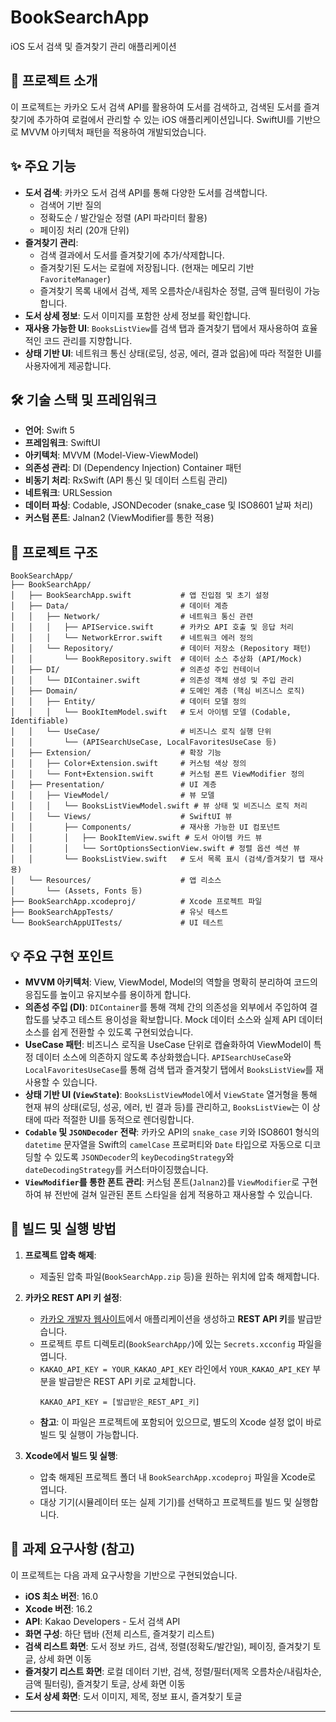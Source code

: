 # BookSearchApp

iOS 도서 검색 및 즐겨찾기 관리 애플리케이션

## 📖 프로젝트 소개

이 프로젝트는 카카오 도서 검색 API를 활용하여 도서를 검색하고, 검색된 도서를 즐겨찾기에 추가하여 로컬에서 관리할 수 있는 iOS 애플리케이션입니다. SwiftUI를 기반으로 MVVM 아키텍처 패턴을 적용하여 개발되었습니다.

## ✨ 주요 기능

*   **도서 검색**: 카카오 도서 검색 API를 통해 다양한 도서를 검색합니다.
    *   검색어 기반 질의
    *   정확도순 / 발간일순 정렬 (API 파라미터 활용)
    *   페이징 처리 (20개 단위)
*   **즐겨찾기 관리**:
    *   검색 결과에서 도서를 즐겨찾기에 추가/삭제합니다.
    *   즐겨찾기된 도서는 로컬에 저장됩니다. (현재는 메모리 기반 `FavoriteManager`)
    *   즐겨찾기 목록 내에서 검색, 제목 오름차순/내림차순 정렬, 금액 필터링이 가능합니다.
*   **도서 상세 정보**: 도서 이미지를 포함한 상세 정보를 확인합니다.
*   **재사용 가능한 UI**: `BooksListView`를 검색 탭과 즐겨찾기 탭에서 재사용하여 효율적인 코드 관리를 지향합니다.
*   **상태 기반 UI**: 네트워크 통신 상태(로딩, 성공, 에러, 결과 없음)에 따라 적절한 UI를 사용자에게 제공합니다.

## 🛠️ 기술 스택 및 프레임워크

*   **언어**: Swift 5
*   **프레임워크**: SwiftUI
*   **아키텍처**: MVVM (Model-View-ViewModel)
*   **의존성 관리**: DI (Dependency Injection) Container 패턴
*   **비동기 처리**: RxSwift (API 통신 및 데이터 스트림 관리)
*   **네트워크**: URLSession
*   **데이터 파싱**: Codable, JSONDecoder (snake_case 및 ISO8601 날짜 처리)
*   **커스텀 폰트**: Jalnan2 (ViewModifier를 통한 적용)

## 📂 프로젝트 구조

```
BookSearchApp/
├── BookSearchApp/
│   ├── BookSearchApp.swift           # 앱 진입점 및 초기 설정
│   ├── Data/                         # 데이터 계층
│   │   ├── Network/                  # 네트워크 통신 관련
│   │   │   ├── APIService.swift      # 카카오 API 호출 및 응답 처리
│   │   │   └── NetworkError.swift    # 네트워크 에러 정의
│   │   └── Repository/               # 데이터 저장소 (Repository 패턴)
│   │       └── BookRepository.swift  # 데이터 소스 추상화 (API/Mock)
│   ├── DI/                           # 의존성 주입 컨테이너
│   │   └── DIContainer.swift         # 의존성 객체 생성 및 주입 관리
│   ├── Domain/                       # 도메인 계층 (핵심 비즈니스 로직)
│   │   ├── Entity/                   # 데이터 모델 정의
│   │   │   └── BookItemModel.swift   # 도서 아이템 모델 (Codable, Identifiable)
│   │   └── UseCase/                  # 비즈니스 로직 실행 단위
│   │       └── (APISearchUseCase, LocalFavoritesUseCase 등)
│   ├── Extension/                    # 확장 기능
│   │   ├── Color+Extension.swift     # 커스텀 색상 정의
│   │   └── Font+Extension.swift      # 커스텀 폰트 ViewModifier 정의
│   ├── Presentation/                 # UI 계층
│   │   ├── ViewModel/                # 뷰 모델
│   │   │   └── BooksListViewModel.swift # 뷰 상태 및 비즈니스 로직 처리
│   │   └── Views/                    # SwiftUI 뷰
│   │       ├── Components/           # 재사용 가능한 UI 컴포넌트
│   │       │   ├── BookItemView.swift # 도서 아이템 카드 뷰
│   │       │   └── SortOptionsSectionView.swift # 정렬 옵션 섹션 뷰
│   │       └── BooksListView.swift   # 도서 목록 표시 (검색/즐겨찾기 탭 재사용)
│   └── Resources/                    # 앱 리소스
│       └── (Assets, Fonts 등)
├── BookSearchApp.xcodeproj/          # Xcode 프로젝트 파일
├── BookSearchAppTests/               # 유닛 테스트
└── BookSearchAppUITests/             # UI 테스트
```

## 💡 주요 구현 포인트

*   **MVVM 아키텍처**: View, ViewModel, Model의 역할을 명확히 분리하여 코드의 응집도를 높이고 유지보수를 용이하게 합니다.
*   **의존성 주입 (DI)**: `DIContainer`를 통해 객체 간의 의존성을 외부에서 주입하여 결합도를 낮추고 테스트 용이성을 확보합니다. Mock 데이터 소스와 실제 API 데이터 소스를 쉽게 전환할 수 있도록 구현되었습니다.
*   **UseCase 패턴**: 비즈니스 로직을 UseCase 단위로 캡슐화하여 ViewModel이 특정 데이터 소스에 의존하지 않도록 추상화했습니다. `APISearchUseCase`와 `LocalFavoritesUseCase`를 통해 검색 탭과 즐겨찾기 탭에서 `BooksListView`를 재사용할 수 있습니다.
*   **상태 기반 UI (`ViewState`)**: `BooksListViewModel`에서 `ViewState` 열거형을 통해 현재 뷰의 상태(로딩, 성공, 에러, 빈 결과 등)를 관리하고, `BooksListView`는 이 상태에 따라 적절한 UI를 동적으로 렌더링합니다.
*   **`Codable` 및 `JSONDecoder` 전략**: 카카오 API의 `snake_case` 키와 ISO8601 형식의 `datetime` 문자열을 Swift의 `camelCase` 프로퍼티와 `Date` 타입으로 자동으로 디코딩할 수 있도록 `JSONDecoder`의 `keyDecodingStrategy`와 `dateDecodingStrategy`를 커스터마이징했습니다.
*   **`ViewModifier`를 통한 폰트 관리**: 커스텀 폰트(`Jalnan2`)를 `ViewModifier`로 구현하여 뷰 전반에 걸쳐 일관된 폰트 스타일을 쉽게 적용하고 재사용할 수 있습니다.

## 🚀 빌드 및 실행 방법

1.  **프로젝트 압축 해제**:
    *   제출된 압축 파일(`BookSearchApp.zip` 등)을 원하는 위치에 압축 해제합니다.

2.  **카카오 REST API 키 설정**:
    *   [카카오 개발자 웹사이트](https://developers.kakao.com/)에서 애플리케이션을 생성하고 **REST API 키**를 발급받습니다.
    *   프로젝트 루트 디렉토리(`BookSearchApp/`)에 있는 `Secrets.xcconfig` 파일을 엽니다.
    *   `KAKAO_API_KEY = YOUR_KAKAO_API_KEY` 라인에서 `YOUR_KAKAO_API_KEY` 부분을 발급받은 REST API 키로 교체합니다.
        ```
        KAKAO_API_KEY = [발급받은_REST_API_키]
        ```
    *   **참고**: 이 파일은 프로젝트에 포함되어 있으므로, 별도의 Xcode 설정 없이 바로 빌드 및 실행이 가능합니다.
3.  **Xcode에서 빌드 및 실행**:
    *   압축 해제된 프로젝트 폴더 내 `BookSearchApp.xcodeproj` 파일을 Xcode로 엽니다.
    *   대상 기기(시뮬레이터 또는 실제 기기)를 선택하고 프로젝트를 빌드 및 실행합니다.

## 📝 과제 요구사항 (참고)

이 프로젝트는 다음 과제 요구사항을 기반으로 구현되었습니다.

*   **iOS 최소 버전**: 16.0
*   **Xcode 버전**: 16.2
*   **API**: Kakao Developers - 도서 검색 API
*   **화면 구성**: 하단 탭바 (전체 리스트, 즐겨찾기 리스트)
*   **검색 리스트 화면**: 도서 정보 카드, 검색, 정렬(정확도/발간일), 페이징, 즐겨찾기 토글, 상세 화면 이동
*   **즐겨찾기 리스트 화면**: 로컬 데이터 기반, 검색, 정렬/필터(제목 오름차순/내림차순, 금액 필터링), 즐겨찾기 토글, 상세 화면 이동
*   **도서 상세 화면**: 도서 이미지, 제목, 정보 표시, 즐겨찾기 토글

---
